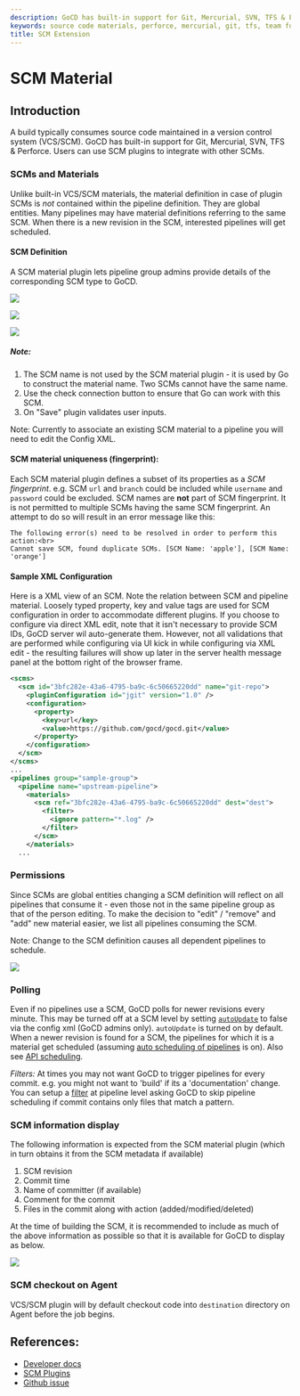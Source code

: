```yaml
---
description: GoCD has built-in support for Git, Mercurial, SVN, TFS & Perforce. Users can use SCM plugins to integrate with other SCMs.
keywords: source code materials, perforce, mercurial, git, tfs, team foundation, scm, build pipelines, cd pipeines, continuous delivery, xml configuration
title: SCM Extension
---
```


# SCM Material

## Introduction

A build typically consumes source code maintained in a version control system (VCS/SCM). GoCD has built-in support for Git, Mercurial, SVN, TFS & Perforce. Users can use SCM plugins to integrate with other SCMs.

### SCMs and Materials

Unlike built-in VCS/SCM materials, the material definition in case of plugin SCMs is *not* contained within the pipeline definition. They are global entities. Many pipelines may have material definitions referring to the same SCM. When there is a new revision in the SCM, interested pipelines will get scheduled.

#### SCM Definition

A SCM material plugin lets pipeline group admins provide details of the corresponding SCM type to GoCD.

![](../images/scm-select-material.png)

![](../images/scm-add-material.png)

![](../images/scm-errors.png)

##### Note:

1. The SCM name is not used by the SCM material plugin - it is used by Go to construct the material name. Two SCMs cannot have the same name.
3. Use the check connection button to ensure that Go can work with this SCM.
4. On "Save" plugin validates user inputs.

Note: Currently to associate an existing SCM material to a pipeline you will need to edit the Config XML.

#### SCM material uniqueness (fingerprint):
Each SCM material plugin defines a subset of its properties as a *SCM fingerprint*. e.g. SCM `url` and `branch` could be included while `username` and `password` could be excluded. SCM names are **not** part of SCM fingerprint. It is not permitted to multiple SCMs having the same SCM fingerprint. An attempt to do so will result in an error message like this:

```
The following error(s) need to be resolved in order to perform this action:<br>
Cannot save SCM, found duplicate SCMs. [SCM Name: 'apple'], [SCM Name: 'orange']
```

#### Sample XML Configuration

Here is a XML view of an SCM. Note the relation between SCM and pipeline material. Loosely typed property, key and value tags are used for SCM configuration in order to accommodate different plugins. If you choose to configure via direct XML edit, note that it isn't necessary to provide SCM IDs, GoCD server wil auto-generate them. However, not all validations that are performed while configuring via UI kick in while configuring via XML edit - the resulting failures will show up later in the server health message panel at the bottom right of the browser frame.

```xml
<scms>
  <scm id="3bfc282e-43a6-4795-ba9c-6c50665220dd" name="git-repo">
    <pluginConfiguration id="jgit" version="1.0" />
    <configuration>
      <property>
        <key>url</key>
        <value>https://github.com/gocd/gocd.git</value>
      </property>
    </configuration>
  </scm>
</scms>
...
<pipelines group="sample-group">
  <pipeline name="upstream-pipeline">
    <materials>
      <scm ref="3bfc282e-43a6-4795-ba9c-6c50665220dd" dest="dest">
        <filter>
          <ignore pattern="*.log" />
        </filter>
      </scm>
    </materials>
  ...
```

### Permissions

Since SCMs are global entities changing a SCM definition will reflect on all pipelines that consume it - even those not in the same pipeline group as that of the person editing. To make the decision to "edit" / "remove" and "add" new material easier, we list all pipelines consuming the SCM.

Note: Change to the SCM definition causes all dependent pipelines to schedule.

![](../images/scm-edit-material.png)

### Polling

Even if no pipelines use a SCM, GoCD polls for newer revisions every minute. This may be turned off at a SCM level by setting [`autoUpdate`](../configuration/configuration_reference.html#config-repo-scm) to false via the config xml (GoCD admins only). `autoUpdate` is turned on by default. When a newer revision is found for a SCM, the pipelines for which it is a material get scheduled (assuming [auto scheduling of pipelines](../configuration/pipeline_scheduling.html) is on). Also see [API scheduling](https://api.gocd.org/current/#scheduling-pipelines).

*Filters:* At times you may not want GoCD to trigger pipelines for every commit. e.g. you might not want to 'build' if its a 'documentation' change. You can setup a [filter](../configuration/configuration_reference.html#filter) at pipeline level asking GoCD to skip pipeline scheduling if commit contains only files that match a pattern.

### SCM information display

The following information is expected from the SCM material plugin (which in turn obtains it from the SCM metadata if available)

1.  SCM revision
2.  Commit time
3.  Name of committer (if available)
4.  Comment for the commit
5.  Files in the commit along with action (added/modified/deleted)

At the time of building the SCM, it is recommended to include as much of the above information as possible so that it is available for GoCD to display as below.

![](../images/scm-revision-details.png)

### SCM checkout on Agent

VCS/SCM plugin will by default checkout code into `destination` directory on Agent before the job begins.

## References:

* [Developer docs](https://developer.gocd.org/current/writing_go_plugins/scm_material/json_message_based_scm_material_extension.html)
* [SCM Plugins](https://www.gocd.org/community/plugins.html#scm-plugins-count)
* [Github issue](https://github.com/gocd/gocd/issues/818)
